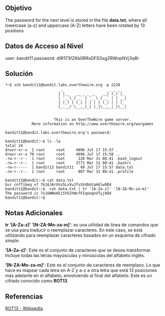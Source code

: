 ## Objetivo 
The password for the next level is stored in the file **data.txt**, where all lowercase (a-z) and uppercase (A-Z) letters have been rotated by 13 positions
## Datos de Acceso al Nivel
user: bandit11
password: dtR173fZKb0RRsDFSGsg2RWnpNVj3qRr

## Solución
```
└─$ ssh bandit11@bandit.labs.overthewire.org -p 2220
                         _                     _ _ _   
                        | |__   __ _ _ __   __| (_) |_ 
                        | '_ \ / _` | '_ \ / _` | | __|
                        | |_) | (_| | | | | (_| | | |_ 
                        |_.__/ \__,_|_| |_|\__,_|_|\__|
                                                       

                      This is an OverTheWire game server. 
            More information on http://www.overthewire.org/wargames

bandit11@bandit.labs.overthewire.org's password: 

bandit11@bandit:~$ ls -la
total 24
drwxr-xr-x  2 root     root     4096 Jul 17 15:57 .
drwxr-xr-x 70 root     root     4096 Jul 17 15:58 ..
-rw-r--r--  1 root     root      220 Mar 31 08:41 .bash_logout
-rw-r--r--  1 root     root     3771 Mar 31 08:41 .bashrc
-rw-r-----  1 bandit12 bandit11   49 Jul 17 15:57 data.txt
-rw-r--r--  1 root     root      807 Mar 31 08:41 .profile

bandit11@bandit:~$ cat data.txt 
Gur cnffjbeq vf 7k16JArUVv5LxVuJfsSVdbbtaHGlw9D4
bandit11@bandit:~$  cat data.txt | tr '[A-Za-z]' '[N-ZA-Mn-za-m]'
The password is 7x16WNeHIi5YkIhWsfFIqoognUTyj9Q4
bandit11@bandit:~$ 

```
## Notas Adicionales
**tr '[A-Za-z]' '[N-ZA-Mn-za-m]'**:  es una utilidad de línea de comandos que se usa para traducir o reemplazar caracteres. En este caso, se está utilizando para reemplazar caracteres basados en un esquema de cifrado simple.

**'[A-Za-z]'**: Este es el conjunto de caracteres que se desea transformar. Incluye todas las letras mayúsculas y minúsculas del alfabeto inglés.

**'[N-ZA-Mn-za-m]'**: Este es el conjunto de caracteres de reemplazo. Lo que hace es mapear cada letra en A-Z y a-z a otra letra que está 13 posiciones más adelante en el alfabeto, envolviendo al final del alfabeto. Este es un cifrado conocido como **ROT13**.
## Referencias 
[ROT13 - Wikipedia](https://en.wikipedia.org/wiki/ROT13)